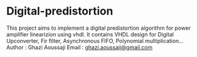 # Digital-predistortion
This project aims to implement a digital predistortion algorithm for power amplifier linearizion using vhdl. It contains VHDL design for Digital Upconverter, Fir filter, Asynchronous FIFO, Polynomial multiplication... 
Author  : Ghazi Aoussaji
Email   : ghazi.aoussaji@gmail.com 
